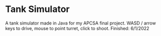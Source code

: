 # Tank Simulator
A tank simulator made in Java for my APCSA final project. WASD / arrow keys to drive, mouse to point turret, click to shoot.
Finished: 6/1/2022
